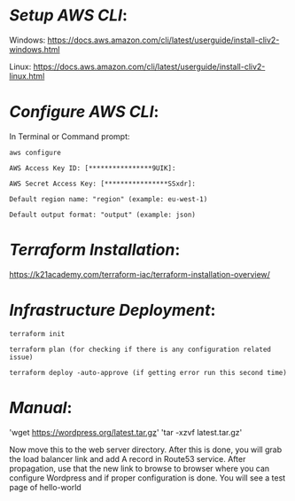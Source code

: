 # _**Setup AWS CLI**_:

Windows:
https://docs.aws.amazon.com/cli/latest/userguide/install-cliv2-windows.html

Linux:
https://docs.aws.amazon.com/cli/latest/userguide/install-cliv2-linux.html


# _**Configure AWS CLI**_:

In Terminal or Command prompt:


 `aws configure`
 
 `AWS Access Key ID: [****************9UIK]:`
 
 `AWS Secret Access Key: [****************SSxdr]:`
 
 `Default region name: "region" (example: eu-west-1)`
 
 `Default output format: "output" (example: json)`


# _**Terraform Installation**_:

https://k21academy.com/terraform-iac/terraform-installation-overview/


# _**Infrastructure Deployment**_:

`terraform init`

`terraform plan (for checking if there is any configuration related issue)`

`terraform deploy -auto-approve (if getting error run this second time)`


# _**Manual**_:


'wget https://wordpress.org/latest.tar.gz'
'tar -xzvf latest.tar.gz'

Now move this to the web server directory. After this is done, you will grab the load balancer link and add A record in Route53 service. After propagation, use that the new link to browse to browser where you can configure Wordpress and if proper configuration is done. You will see a test page of hello-world
